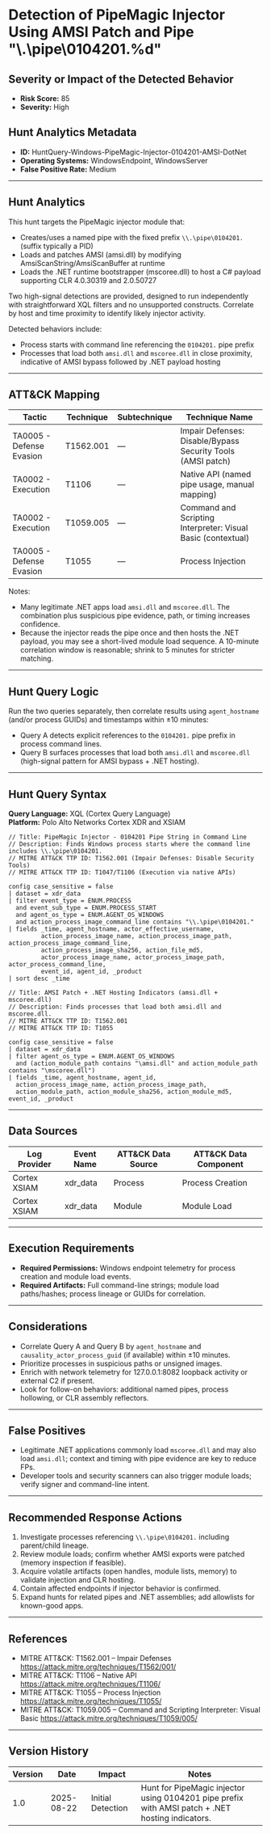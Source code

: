 # Detection of PipeMagic Injector Using AMSI Patch and Pipe "\\.\pipe\0104201.%d"

## Severity or Impact of the Detected Behavior
- **Risk Score:** 85
- **Severity:** High

## Hunt Analytics Metadata
- **ID:** HuntQuery-Windows-PipeMagic-Injector-0104201-AMSI-DotNet
- **Operating Systems:** WindowsEndpoint, WindowsServer
- **False Positive Rate:** Medium

---

## Hunt Analytics
This hunt targets the PipeMagic injector module that:
- Creates/uses a named pipe with the fixed prefix `\\.\pipe\0104201.` (suffix typically a PID)
- Loads and patches AMSI (amsi.dll) by modifying AmsiScanString/AmsiScanBuffer at runtime
- Loads the .NET runtime bootstrapper (mscoree.dll) to host a C# payload supporting CLR 4.0.30319 and 2.0.50727

Two high-signal detections are provided, designed to run independently with straightforward XQL filters and no unsupported constructs. Correlate by host and time proximity to identify likely injector activity.

Detected behaviors include:
- Process starts with command line referencing the `0104201.` pipe prefix
- Processes that load both `amsi.dll` and `mscoree.dll` in close proximity, indicative of AMSI bypass followed by .NET payload hosting

---

## ATT&CK Mapping

| Tactic                        | Technique   | Subtechnique | Technique Name                                                      |
|------------------------------|-------------|--------------|---------------------------------------------------------------------|
| TA0005 - Defense Evasion     | T1562.001   | —            | Impair Defenses: Disable/Bypass Security Tools (AMSI patch)        |
| TA0002 - Execution           | T1106       | —            | Native API (named pipe usage, manual mapping)                       |
| TA0002 - Execution           | T1059.005   | —            | Command and Scripting Interpreter: Visual Basic (contextual)        |
| TA0005 - Defense Evasion     | T1055       | —            | Process Injection                                                   |

Notes:
- Many legitimate .NET apps load `amsi.dll` and `mscoree.dll`. The combination plus suspicious pipe evidence, path, or timing increases confidence.
- Because the injector reads the pipe once and then hosts the .NET payload, you may see a short-lived module load sequence. A 10-minute correlation window is reasonable; shrink to 5 minutes for stricter matching.

---

## Hunt Query Logic
Run the two queries separately, then correlate results using `agent_hostname` (and/or process GUIDs) and timestamps within ±10 minutes:
- Query A detects explicit references to the `0104201.` pipe prefix in process command lines.
- Query B surfaces processes that load both `amsi.dll` and `mscoree.dll` (high-signal pattern for AMSI bypass + .NET hosting).

---

## Hunt Query Syntax

**Query Language:** XQL (Cortex Query Language)  
**Platform:** Polo Alto Networks Cortex XDR and XSIAM

```xql
// Title: PipeMagic Injector - 0104201 Pipe String in Command Line
// Description: Finds Windows process starts where the command line includes \\.\pipe\0104201.
// MITRE ATT&CK TTP ID: T1562.001 (Impair Defenses: Disable Security Tools)
// MITRE ATT&CK TTP ID: T1047/T1106 (Execution via native APIs)

config case_sensitive = false 
| dataset = xdr_data 
| filter event_type = ENUM.PROCESS 
  and event_sub_type = ENUM.PROCESS_START 
  and agent_os_type = ENUM.AGENT_OS_WINDOWS 
  and action_process_image_command_line contains "\\.\pipe\0104201." 
| fields _time, agent_hostname, actor_effective_username, 
         action_process_image_name, action_process_image_path, action_process_image_command_line, 
         action_process_image_sha256, action_file_md5, 
         actor_process_image_name, actor_process_image_path, actor_process_command_line, 
         event_id, agent_id, _product 
| sort desc _time  
```

```xql
// Title: AMSI Patch + .NET Hosting Indicators (amsi.dll + mscoree.dll)
// Description: Finds processes that load both amsi.dll and mscoree.dll.
// MITRE ATT&CK TTP ID: T1562.001
// MITRE ATT&CK TTP ID: T1055

config case_sensitive = false 
| dataset = xdr_data 
| filter agent_os_type = ENUM.AGENT_OS_WINDOWS 
  and (action_module_path contains "\amsi.dll" and action_module_path contains "\mscoree.dll") 
| fields _time, agent_hostname, agent_id, 
  action_process_image_name, action_process_image_path, 
  action_module_path, action_module_sha256, action_module_md5, event_id, _product 
```

---

## Data Sources

| Log Provider | Event Name | ATT&CK Data Source | ATT&CK Data Component |
|--------------|------------|--------------------|-----------------------|
| Cortex XSIAM | xdr_data   | Process            | Process Creation      |
| Cortex XSIAM | xdr_data   | Module             | Module Load           |

---

## Execution Requirements
- **Required Permissions:** Windows endpoint telemetry for process creation and module load events.
- **Required Artifacts:** Full command-line strings; module load paths/hashes; process lineage or GUIDs for correlation.

---

## Considerations
- Correlate Query A and Query B by `agent_hostname` and `causality_actor_process_guid` (if available) within ±10 minutes.
- Prioritize processes in suspicious paths or unsigned images.
- Enrich with network telemetry for 127.0.0.1:8082 loopback activity or external C2 if present.
- Look for follow-on behaviors: additional named pipes, process hollowing, or CLR assembly reflectors.

---

## False Positives
- Legitimate .NET applications commonly load `mscoree.dll` and may also load `amsi.dll`; context and timing with pipe evidence are key to reduce FPs.
- Developer tools and security scanners can also trigger module loads; verify signer and command-line intent.

---

## Recommended Response Actions
1. Investigate processes referencing `\\.\pipe\0104201.` including parent/child lineage.
2. Review module loads; confirm whether AMSI exports were patched (memory inspection if feasible).
3. Acquire volatile artifacts (open handles, module lists, memory) to validate injection and CLR hosting.
4. Contain affected endpoints if injector behavior is confirmed.
5. Expand hunts for related pipes and .NET assemblies; add allowlists for known-good apps.

---

## References
- MITRE ATT&CK: T1562.001 – Impair Defenses https://attack.mitre.org/techniques/T1562/001/
- MITRE ATT&CK: T1106 – Native API https://attack.mitre.org/techniques/T1106/
- MITRE ATT&CK: T1055 – Process Injection https://attack.mitre.org/techniques/T1055/
- MITRE ATT&CK: T1059.005 – Command and Scripting Interpreter: Visual Basic https://attack.mitre.org/techniques/T1059/005/

---

## Version History

| Version | Date       | Impact            | Notes                                                                 |
|---------|------------|-------------------|-----------------------------------------------------------------------|
| 1.0     | 2025-08-22 | Initial Detection | Hunt for PipeMagic injector using 0104201 pipe prefix with AMSI patch + .NET hosting indicators. |
